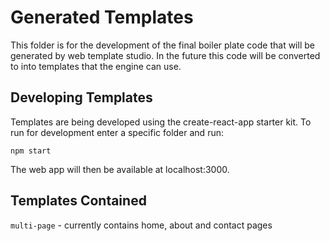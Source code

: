 # Generated Templates

This folder is for the development of the final boiler plate code that will be generated by web template studio. In the future this code will be converted to into templates that the engine can use.

## Developing Templates

Templates are being developed using the create-react-app starter kit. To run for development enter a specific folder and run:

```
npm start
```

The web app will then be available at localhost:3000.

## Templates Contained

`multi-page` - currently contains home, about and contact pages
